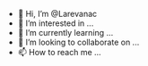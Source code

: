 - 👋 Hi, I’m @Larevanac
- 👀 I’m interested in ...
- 🌱 I’m currently learning ...
- 💞️ I’m looking to collaborate on ...
- 📫 How to reach me ...

<!---
Larevanac/Larevanac is a ✨ special ✨ repository because its `README.md` (this file) appears on your GitHub profile.
You can click the Preview link to take a look at your changes.
--->
